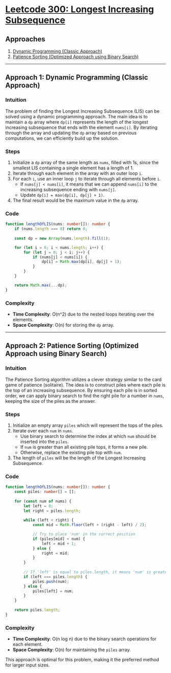 # [Leetcode 300: Longest Increasing Subsequence](https://leetcode.com/problems/longest-increasing-subsequence/)

## Approaches

1. [Dynamic Programming (Classic Approach)](#approach-1)
2. [Patience Sorting (Optimized Approach using Binary Search)](#approach-2)

---

## Approach 1: Dynamic Programming (Classic Approach)

### Intuition
The problem of finding the Longest Increasing Subsequence (LIS) can be solved using a dynamic programming approach. The main idea is to maintain a `dp` array where `dp[i]` represents the length of the longest increasing subsequence that ends with the element `nums[i]`. By iterating through the array and updating the `dp` array based on previous computations, we can efficiently build up the solution.

### Steps
1. Initialize a `dp` array of the same length as `nums`, filled with 1s, since the smallest LIS containing a single element has a length of 1.
2. Iterate through each element in the array with an outer loop `i`.
3. For each `i`, use an inner loop `j` to iterate through all elements before `i`.
   - If `nums[j] < nums[i]`, it means that we can append `nums[i]` to the increasing subsequence ending with `nums[j]`.
   - Update `dp[i] = max(dp[i], dp[j] + 1)`.
4. The final result would be the maximum value in the `dp` array.

### Code
```typescript
function lengthOfLIS(nums: number[]): number {
    if (nums.length === 0) return 0;
    
    const dp = new Array(nums.length).fill(1);

    for (let i = 0; i < nums.length; i++) {
        for (let j = 0; j < i; j++) {
            if (nums[j] < nums[i]) {
                dp[i] = Math.max(dp[i], dp[j] + 1);
            }
        }
    }

    return Math.max(...dp);
}
```

### Complexity
- **Time Complexity**: O(n^2) due to the nested loops iterating over the elements.
- **Space Complexity**: O(n) for storing the `dp` array.

---

## Approach 2: Patience Sorting (Optimized Approach using Binary Search)

### Intuition
The Patience Sorting algorithm utilizes a clever strategy similar to the card game of patience (solitaire). The idea is to construct piles where each pile is the top of an increasing subsequence. By ensuring each pile is in sorted order, we can apply binary search to find the right pile for a number in `nums`, keeping the size of the piles as the answer.

### Steps
1. Initialize an empty array `piles` which will represent the tops of the piles.
2. Iterate over each `num` in `nums`.
   - Use binary search to determine the index at which `num` should be inserted into the `piles`.
   - If `num` is greater than all existing pile tops, it forms a new pile.
   - Otherwise, replace the existing pile top with `num`.
3. The length of `piles` will be the length of the Longest Increasing Subsequence.

### Code
```typescript
function lengthOfLIS(nums: number[]): number {
    const piles: number[] = [];
    
    for (const num of nums) {
        let left = 0;
        let right = piles.length;
        
        while (left < right) {
            const mid = Math.floor(left + (right - left) / 2);

            // Try to place 'num' in the correct position
            if (piles[mid] < num) {
                left = mid + 1;
            } else {
                right = mid;
            }
        }
        
        // If 'left' is equal to piles.length, it means 'num' is greater than all elements
        if (left === piles.length) {
            piles.push(num);
        } else {
            piles[left] = num;
        }
    }
    
    return piles.length;
}
```

### Complexity
- **Time Complexity**: O(n log n) due to the binary search operations for each element.
- **Space Complexity**: O(n) for maintaining the `piles` array.

This approach is optimal for this problem, making it the preferred method for larger input sizes.

